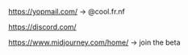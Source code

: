 
https://yopmail.com/   -> @cool.fr.nf

https://discord.com/

https://www.midjourney.com/home/ -> join the beta

